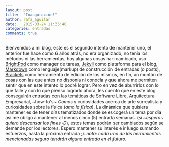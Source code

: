 ```yaml
---
layout: post
title:  "Inauguración!"
author: rafa_aguilar
date:   2015-03-24 11:35:40
categories: entradas
comments: true
---
```

Bienvenidos a mi blog, este es el segundo intento de mantener uno, el anterior fue hace como 6 años atrás, no era organizado, no tenía los métodos ni las herramientas, hoy algunas cosas han cambiado, uso [BrightPod][brightpod] como manager de tareas, [Jekyll][jekyll] como plataforma para el blog, [Markdown][md] como lenguaje(markup) de construcción de entradas (o posts), [Brackets][brackets] como herramienta de edición de los mismos, en fín, un montón de cosas con las que antes no disponía ni conocía y que ahora me permiten sentir que en este intento lo podré lograr.
Pero en vez de aburrirlos con lo que fallé y con lo que pienso lograrlo ahora, les cuento que en este blog conseguirán entradas con las temáticas de Software Libre, Arquitectura Empresarial, ~how-to's~ *Cómos* y curiosidades acerca de arte surrealista y curiosidades sobre la física (*amo la física*).  La dinámica que quisiera mantener es de tener días tematizados donde se escogerá un tema por día asi me obligo a mantener al menos cinco (5) entrada semanas. (*si ~espero~ quiero descansar los fines :D*), estos temas podrán ser cambiados según se demande por los lectores.
Espero mantener su interés e ir luego sumando esfuerzos, hasta la próxima entrada ;).
*nota: cada uno de las herramientas mencionadas seguro tendrán alguna entrada en el futuro.*

[jekyll]:      http://jekyllrb.com
[brightpod]: http://brightpod.com
[md]: http://es.wikipedia.org/wiki/Markdown
[brackets]: http://brackets.io/
